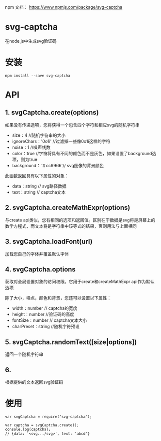 
npm 文档： https://www.npmjs.com/package/svg-captcha




# svg-captcha

在node.js中生成svg验证码


# 安装

```
npm install --save svg-captcha
```


# API

## 1. svgCaptcha.create(options)

如果没有传递选项，您将获得一个包含四个字符和相应svg的随机字符串

- size：4               //随机字符串的大小
- ignoreChars：'0o1i'   //过滤掉一些像0o1i这样的字符
- noise：1              //噪声线数
- color：true           //字符将具有不同的颜色而不是灰色，如果设置了background选项，则为true
- background：'＃cc9966'// svg图像的背景颜色

此函数返回具有以下属性的对象：

- data：string  // svg路径数据
- text：string  // captcha文本


## 2. svgCaptcha.createMathExpr(options)

与create api类似，您有相同的选项和返回值。区别在于数据是svg将是屏幕上的数学方程式，而文本将是字符串中该等式的结果，否则用法与上面相同


## 3. svgCaptcha.loadFont(url)

加载您自己的字体并覆盖默认字体

## 4. svgCaptcha.options

获取对全局设置对象的访问权限。它用于create和createMathExpr api作为默认选项

除了大小，噪点，颜色和背景，您还可以设置以下属性：

- width：number // captcha的宽度
- height：number //验证码的高度
- fontSize：number // captcha文本大小
- charPreset：string //随机字符预设


## 5. svgCaptcha.randomText([size|options])

返回一个随机字符串


## 6. 

根据提供的文本返回svg验证码




# 使用

```
var svgCaptcha = require('svg-captcha');
 
var captcha = svgCaptcha.create();
console.log(captcha);
// {data: '<svg.../svg>', text: 'abcd'}
```
